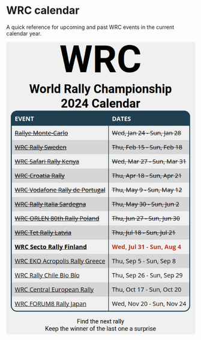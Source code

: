 # WRC calendar
A quick reference for upcoming and past WRC events in the current calendar year.

![website layout](images/layout_2024-07-24.png)
